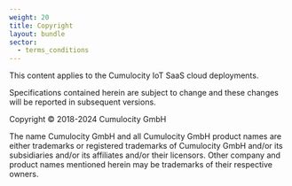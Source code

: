 ```yaml
---
weight: 20
title: Copyright
layout: bundle
sector:
  - terms_conditions
---
```


This content applies to the Cumulocity IoT SaaS cloud deployments.

Specifications contained herein are subject to change and these changes will be reported in subsequent versions.

Copyright © 2018-2024 Cumulocity GmbH

The name Cumulocity GmbH and all Cumulocity GmbH product names are either trademarks or registered trademarks of Cumulocity GmbH and/or its subsidiaries and/or its affiliates and/or their licensors. Other company and product names mentioned herein may be trademarks of their respective owners.
